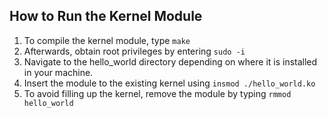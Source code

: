 ## How to Run the Kernel Module

1. To compile the kernel module, type `make`
2. Afterwards, obtain root privileges by entering `sudo -i`
3. Navigate to the hello_world directory depending on where it is installed in your machine.
4. Insert the module to the existing kernel using `insmod ./hello_world.ko`
5. To avoid filling up the kernel, remove the module by typing `rmmod hello_world`
